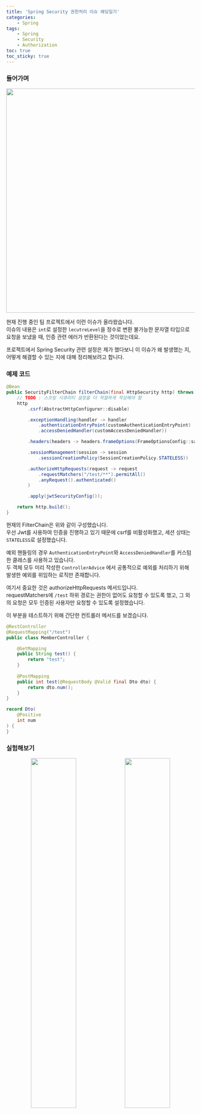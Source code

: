 ```yaml
---
title: 'Spring Security 권한처리 이슈 헤딩일기'
categories:
    - Spring
tags:
    - Spring 
    - Security
    - Authorization
toc: true
toc_sticky: true
---
```


### 들어가며

<p align="center">
  <img src="https://github.com/f-lab-edu/infrun/assets/40778768/9bd1a233-5832-41ba-8563-41dac223e4e4" width="600"/>
</p>

현재 진행 중인 팀 프로젝트에서 이런 이슈가 올라왔습니다.    
이슈의 내용은 `int`로 설정한 `lecutreLevel`을 정수로 변환 불가능한 문자열 타입으로 요청을 보냈을 때, 인증 관련 에러가 반환된다는 것이었는데요.

프로젝트에서 Spring Security 관련 설정은 제가 했다보니 이 이슈가 왜 발생했는 지, 어떻게 해결할 수 있는 지에 대해 정리해보려고 합니다.

### 예제 코드

```java
@Bean
public SecurityFilterChain filterChain(final HttpSecurity http) throws Exception {
    // TODO : 스프링 시큐리티 설정을 더 적절하게 작성해야 함
    http
        .csrf(AbstractHttpConfigurer::disable)

        .exceptionHandling(handler -> handler
            .authenticationEntryPoint(customAuthenticationEntryPoint)
            .accessDeniedHandler(customAccessDeniedHandler))

        .headers(headers -> headers.frameOptions(FrameOptionsConfig::sameOrigin))

        .sessionManagement(session -> session
            .sessionCreationPolicy(SessionCreationPolicy.STATELESS))

        .authorizeHttpRequests(request -> request
            .requestMatchers("/test/**").permitAll()
            .anyRequest().authenticated()
        )

        .apply(jwtSecurityConfig());

    return http.build();
}
```

현재의 FilterChain은 위와 같이 구성했습니다.  
우선 Jwt를 사용하여 인증을 진행하고 있기 때문에 csrf를 비활성화했고, 세션 상태는 `STATELESS`로 설정했습니다.

예외 핸들링의 경우 `AuthenticationEntryPoint`와 `AccessDeniedHandler`를 커스텀한 클래스를 사용하고 있습니다.      
두 객체 모두 미리 작성한 `ControllerAdvice` 에서 공통적으로 예외를 처리하기 위해 발생한 예외를 위임하는 로직만 존재합니다.

여기서 중요한 것은 authorizeHttpRequests 메서드입니다.    
requestMatchers에 `/test` 하위 경로는 권한이 없어도 요청할 수 있도록 했고, 그 외의 요청은 모두 인증된 사용자만 요청할 수 있도록 설정했습니다.   

이 부분을 테스트하기 위해 간단한 컨트롤러 메서드를 보겠습니다.

```java
@RestController
@RequestMapping("/test")
public class MemberController {

    @GetMapping
    public String test() {
        return "test";
    }
    
    @PostMapping
    public int test(@RequestBody @Valid final Dto dto) {
        return dto.num();
    }
}

record Dto(
    @Positive
    int num
) {
}
```

### 실험해보기
<p align="center">
  <img src="https://github.com/f-lab-edu/infrun/assets/40778768/8ccd60f7-5340-4ac9-b0fd-c49f1fbd0210" width="49%" align="center">
  <img src="https://github.com/f-lab-edu/infrun/assets/40778768/2654037c-9357-44cf-9b53-6076e0114a8f" width="49%" align="center">
</p>

이슈에서 언급한 것처럼 `int`로 설정한 `num` 값을 정수로 변환 불가능한 문자열 타입으로 요청을 보냈을 때, 인증 관련 에러가 반환되는 것을 확인할 수 있습니다.   
근데 GET 요청은 성공한 것도 이상하네요.

제가 어려웠던 부분은 `permitAll()` 메서드를 사용했음에도 불구하고 인증 관련 에러가 발생한다는 것이었습니다.  
그래서 이번에는 모든 요청에 대해서도 `permitAll()`을 설정하고 테스트 해봤습니다.

<p align="center">
  <img width="400" alt="image" src="https://github.com/f-lab-edu/infrun/assets/40778768/9723b35a-c21e-448e-b9fd-dbdecbfeca95">
</p>

이번에는 적어도 권한 관련 에러가 발생하지 않았습니다.  
여기서 `authenticated()` 부분에 뭔가 놓치고 있구나를 알았습니다.

<p align="center">
  <img width="600" alt="image" align="center" src="https://github.com/f-lab-edu/infrun/assets/40778768/325139bd-de75-4e14-a20e-072947f9c9af">
</p>

네 여기서 깨달았습니다.😅  

### 스프링 MVC의 에러 처리

<p align="center">
  <img width="600" src="https://github.com/f-lab-edu/infrun/assets/40778768/b185377e-acf6-4bef-926f-5d79bcbd58ab">
</p>

스프링 MVC는 기본적으로 처리가 되지 않은 에러가 발생하면 `/error` 뷰를 사용자에게 반환하기 위해 내부적으로 다시 요청을 하게 됩니다.    
하지만 제 Spring Security 설정에는 `/test` 경로 이외의 요청은 모두 인증이 필요하도록 설정이 되어 있었습니다.    
때문에 사실 서버에서는 제대로 400 에러가 발생했지만, 내부적으로 다시 요청을 하게 되면서 인증이 필요한 요청이 되어버린 것입니다.  

### 해결해보기

```java
@Bean
public WebSecurityCustomizer webSecurityCustomizer() {
    return web -> web.ignoring()
        .dispatcherTypeMatchers(DispatcherType.ERROR)
        .requestMatchers(PathRequest.toStaticResources().atCommonLocations())
        .requestMatchers(PathRequest.toH2Console());
}
```

저는 `DispatcherType.ERROR`를 무시하도록 설정했습니다.    
위와 같이 설정한 이유는 
1. 프로젝트 서버는 데이터로 통신을 하기 위한 서버입니다.
2. 서버에서 예외를 핸들링하기 위해 `ControllerAdvice`를 사용하고 있습니다.

<p align="center">
  <img width="600" alt="image" src="https://github.com/f-lab-edu/infrun/assets/40778768/908adfc0-98bc-43c2-98dc-cdfd715378a9">
</p>

이제는 예외가 발생해도 인증, 권한 관련 에러가 발생하지 않습니다.

### 근데 왜 직렬화가 안됐을까?

이전에 발생한 예외의 원인은 정수 타입에 변환할 수 없는 문자열을 넣었기 때문입니다.     
요청 데이터는 hibernate validator를 사용해서 검증을 하고 있습니다.     

팀원분도 사실 해당 검증을 통한 예외가 반환되기를 바랐을 것이고, 저도 그렇게 생각했습니다.
이쯤에서 로그를 살펴보면

<img width="1562" src="https://github.com/f-lab-edu/infrun/assets/40778768/9b7466b6-480c-482a-af4f-eab9ab56e044">

`HttpMessageNotReadableException` 예외가 발생하는데요.   
이 예외는 `HttpMessageConverter`의 구현체인 `AbstractJackson2HttpMessageConverter`에서 발생하는 예외입니다. 

```java
private Object readJavaType(JavaType javaType, HttpInputMessage inputMessage) throws IOException {

    ...
    
    ObjectMapper objectMapper = selectObjectMapper(javaType.getRawClass(), contentType);
    
    try {
        ...
        ObjectReader objectReader = objectMapper.reader().forType(javaType);
        objectReader = customizeReader(objectReader, javaType);
    }
    catch (InvalidDefinitionException ex) {
        throw new HttpMessageConversionException("Type definition error: " + ex.getType(), ex);
    }
    catch (JsonProcessingException ex) {
        throw new HttpMessageNotReadableException("JSON parse error: " + ex.getOriginalMessage(), ex, inputMessage);
    }
}
```

Jackson 라이브러리가 데이터를 자바 객체로 변환하는 메서드를 간추려서 가져와봤습니다.  
해당 데이터를 검증하기 위해서는 직렬화 작업이 선행되어야 하는데, 직렬화하는 과정에서 예외가 발생했기 때문에 검증을 할 수 없었던 것입니다.      

```java
@ResponseStatus(HttpStatus.BAD_REQUEST)
@ExceptionHandler(HttpMessageConversionException.class)
public Response<ErrorCode> handleHttpMessageConversionException(
    HttpMessageConversionException e
) {
    return Response.fail(ErrorCode.INVALID_PARAMETER, e.getMessage());
}
```

이 예외를 처리하는 핸들러를 작성해서 응답을 통일하여 반환할 수 있었습니다.

### 마무리
 
도구를 사용할 땐 적어도 도구의 사용법은 잘 알고 써야할텐데, 일단 헤딩해보자라는 생각으로 부딪혀서 좀 많이 헤맸던 것 같습니다.

처음부터 페이지를 띄워봤다면 더 빠르게 파악할 수 있었을텐데 아쉽기도 하고, 또 어떻게든 원인을 파악하고 이해할 수 있어서 좋은 것도 같습니다.    

잘못된 정보나 피드백이 있다면 편하게 댓글로 남겨주세요! 😇

> 참고    
> <https://spring.io/blog/2013/11/01/exception-handling-in-spring-mvc>   
> [스프링 MVC 2편 - 백엔드 웹 개발 활용 기술](https://inf.run/uA2g)